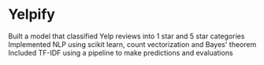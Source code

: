 # Yelpify
 
Built a model that classified Yelp reviews into 1 star and 5 star categories
Implemented NLP using scikit learn, count vectorization and Bayes' theorem
Included TF-IDF using a pipeline to make predictions and evaluations

